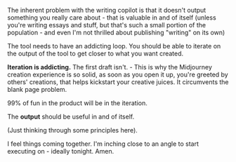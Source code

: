 The inherent problem with the writing copilot is that it doesn't output something you really care about - that is valuable in and of itself (unless you're writing essays and stuff, but that's such a small portion of the population - and even I'm not thrilled about publishing "writing" on its own)

The tool needs to have an addicting loop. You should be able to iterate on the output of the tool to get closer to what you want created.

**Iteration is addicting.** The first draft isn't. - This is why the Midjourney creation experience is so solid, as soon as you open it up, you're greeted by others' creations, that helps kickstart your creative juices. It circumvents the blank page problem.

99% of fun in the product will be in the iteration.

The **output** should be useful in and of itself.

(Just thinking through some principles here).

I feel things coming together. I'm inching close to an angle to start executing on - ideally tonight. Amen.



